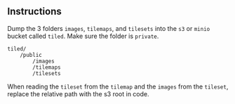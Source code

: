 ## Instructions

Dump the 3 folders `images`, `tilemaps`, and `tilesets` into the `s3` or `minio` bucket called `tiled`. Make sure the folder is `private`.

```
tiled/
    /public
        /images
        /tilemaps
        /tilesets
```

When reading the `tileset` from the `tilemap` and the `images` from the `tileset`, replace the relative path with the s3 root in code.
